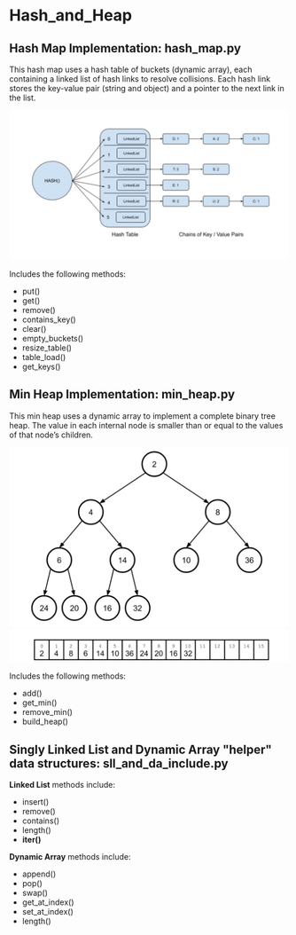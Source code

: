 # Hash_and_Heap

## Hash Map Implementation:  hash_map.py

This hash map uses a hash table of buckets (dynamic array), each containing a linked list of hash links to resolve collisions. Each hash link stores the key-value pair (string and object) and a pointer to the next link in the list.

![ScreenShot1](https://github.com/salleya/Hash_and_Heap/blob/master/ScreenShot1.png)

Includes the following methods:
- put()
- get()
- remove()
- contains_key()
- clear()
- empty_buckets()
- resize_table()
- table_load()
- get_keys()


## Min Heap Implementation:  min_heap.py

This min heap uses a dynamic array to implement a complete binary tree heap. The value in each internal node is smaller than or equal to the values of that node’s children.  

![ScreenShot1](https://github.com/salleya/Hash_and_Heap/blob/master/ScreenShot2.png)
![ScreenShot1](https://github.com/salleya/Hash_and_Heap/blob/master/ScreenShot3.png)

Includes the following methods:
- add()
- get_min()
- remove_min()
- build_heap()


## Singly Linked List and Dynamic Array "helper" data structures: sll_and_da_include.py

**Linked List** methods include:
- insert()
- remove()
- contains()
- length()
- __iter()__

**Dynamic Array** methods include:
- append()
- pop()
- swap()
- get_at_index()
- set_at_index()
- length()
